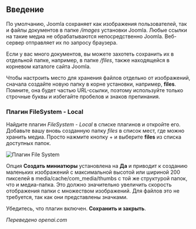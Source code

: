 <!-- Filename: J6.x:Media_File_Locations / Display title: Расположение медиафайлов  -->

## Введение

По умолчанию, Joomla сохраняет как изображения пользователей, так и файлы документов в папке */images* установки Joomla. Любые ссылки на такие медиа не обрабатываются непосредственно Joomla. Веб-сервер отправляет их по запросу браузера.

Если у вас много документов, вы можете захотеть сохранить их в отдельной папке, например, в папке */files*, также находящейся в корневом каталоге сайта Joomla.

Чтобы настроить место для хранения файлов отдельно от изображений, сначала создайте новую папку в корне установки, например, **files**. Помните, она будет частью URL-ссылки, поэтому используйте только строчные буквы и избегайте пробелов и знаков препинания.

### Плагин FileSystem - Local

Найдите плагин *FileSystem - Local* в списке плагинов и откройте его. Добавьте вашу вновь созданную папку *files* в список мест, где можно хранить медиа. Просто нажмите кнопку + и выберите **files** из списка доступных папок.

![Плагин File System](../../../en/images/plugins/plugin-group-file-system-local.png)

Опция **Создать миниатюры** установлена на **Да** и приводит к созданию маленьких изображений с максимальной высотой или шириной 200 пикселей в media/cache/com_media/thumbs с той же структурой папок, что и медиа-папка. Это должно значительно увеличить скорость отображения папки с множеством изображений. Для файлов это не требуется, так как они представлены значками.

Убедитесь, что плагин включен. **Сохранить и закрыть**.

*Переведено openai.com*

